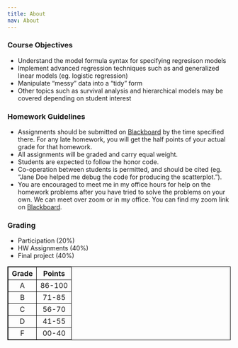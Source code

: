 ```yaml
---
title: About
nav: About
---
```


### Course Objectives

 - Understand the model formula syntax for specifying regresison models
 - Implement advanced regression techniques such as and generalized linear models (eg. logistic regression)
 - Manipulate “messy” data into a “tidy” form
 - Other topics such as survival analysis and hierarchical models may be covered depending on student interest

### Homework Guidelines
 - Assignments should be submitted on [Blackboard](https://blackboard.uthsc.edu/ultra/institution-page) by the time specified there. For any late homework, you will get the half points of your actual grade for that homework.
 - All assignments will be graded and carry equal weight.
 - Students are expected to follow the honor code.
 - Co-operation between students is permitted, and should be cited (eg. “Jane Doe helped me debug the code for producing the scatterplot.”).
 - You are encouraged to meet me in my office hours for help on the homework problems after you have tried to solve the problems on your own. We can meet over zoom or in my office. You can find my zoom link on [Blackboard](https://blackboard.uthsc.edu/ultra/institution-page).

### Grading
 - Participation (20%)
 - HW Assignments (40%)
 - Final project (40%)

<head>
<style>
table, th, td {
  border: 1px solid black;
  border-collapse: collapse;
}

th, td {
  text-align: center;
  padding: 8px;
}

tr:nth-child(even) {
  background-color: #D6EEEE;
}
</style>
</head>
<body>
<table style="width:100%">
  <tr>
    <th style="text-align:center">Grade</th>
    <th style="text-align:center">Points</th>
  </tr>
  <tr>
    <td style="text-align:center">A</td>
    <td style="text-align:center">86-100</td>
  </tr>
  <tr>
    <td style="text-align:center">B</td>
    <td style="text-align:center">71-85</td>
  </tr>
    <tr>
    <td style="text-align:center">C</td>
    <td style="text-align:center">56-70</td>
  </tr>
    <tr>
    <td style="text-align:center">D</td>
    <td style="text-align:center">41-55</td>
  </tr>
    <tr>
    <td style="text-align:center">F</td>
    <td style="text-align:center">00-40</td>
  </tr>
</table>
</body>



